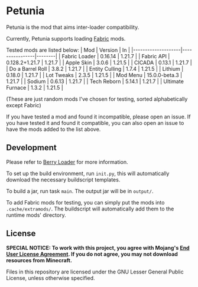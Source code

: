 # Petunia

Petunia is the mod that aims inter-loader compatibility.

Currently, Petunia supports loading [Fabric](https://fabricmc.net) mods.

Tested mods are listed below:
| Mod                | Version        | In     |
|--------------------|----------------|--------|
| Fabric Loader      | 0.16.14        | 1.21.7 |
| Fabric API         | 0.128.2+1.21.7 | 1.21.7 |
| Apple Skin         | 3.0.6          | 1.21.5 |
| CICADA             | 0.13.1         | 1.21.7 |
| Do a Barrel Roll   | 3.8.2          | 1.21.7 |
| Entity Culling     | 1.7.4          | 1.21.5 |
| Lithium            | 0.18.0         | 1.21.7 |
| Lot Tweaks         | 2.3.5          | 1.21.5 |
| Mod Menu           | 15.0.0-beta.3  | 1.21.7 |
| Sodium             | 0.6.13         | 1.21.7 |
| Tech Reborn        | 5.14.1         | 1.21.7 |
| Ultimate Furnace   | 1.3.2          | 1.21.5 |

(These are just random mods I've chosen for testing, sorted alphabetically except Fabric)

If you have tested a mod and found it incompatible, please open an issue.
If you have tested it and found it compatible, you can also open an issue to have the mods added to the list above.

## Development
Please refer to [Berry Loader](https://github.com/VoidSingularity/berry) for more information.

To set up the build environment, run `init.py`, this will automatically download the necessary buildscript templates.

To build a jar, run task `main`. The output jar will be in `output/`.

To add Fabric mods for testing, you can simply put the mods into `.cache/extramods/`. The buildscript will automatically add them to the runtime mods' directory.

## License
**SPECIAL NOTICE: To work with this project, you agree with Mojang's [End User License Agreement](https://www.minecraft.net/en-us/eula). If you do not agree, you may not download
resources from Minecraft.**

Files in this repository are licensed under the GNU Lesser General Public License, unless otherwise specified.
